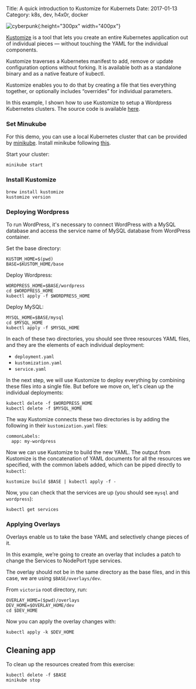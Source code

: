 Title: A quick introduction to Kustomize for Kubernets
Date: 2017-01-13
Category: k8s, dev, h4x0r, docker

![cyberpunk](./cyberpunk/1.jpg){:height="300px" width="400px"}



[Kustomize](https://kustomize.io/) is a tool that lets you create an entire Kubernetes application out of individual pieces — without touching the YAML for the individual components.

Kustomize traverses a Kubernetes manifest to add, remove or update configuration options without forking. It is available both as a standalone binary and as a native feature of kubectl.

Kustomize enables you to do that by creating a file that ties everything together, or optionally includes “overrides” for individual parameters.

In this example, I shown how to use Kustomize to setup a Wordpress Kubernetes clusters. The source code is available [here](https://github.com/bt3gl/Learning_Kubernetes/tree/master/kustomize-example).


### Set Minukube

For this demo, you can use a local Kubernetes cluster that can be provided by [minikube](https://github.com/kubernetes/minikube). Install minikube following [this](instructions).

Start your cluster:

```
minikube start
```


### Install Kustomize

```
brew install kustomize
kustomize version
```

### Deploying Wordpress

To run WordPress, it's necessary to connect WordPress with a MySQL database and access the service name of MySQL database from WordPress container.

Set the base directory:

```
KUSTOM_HOME=$(pwd)
BASE=$KUSTOM_HOME/base
```

Deploy Wordpress:

```
WORDPRESS_HOME=$BASE/wordpress
cd $WORDPRESS_HOME
kubectl apply -f $WORDPRESS_HOME
```

Deploy MySQL:

```  
MYSQL_HOME=$BASE/mysql
cd $MYSQL_HOME
kubectl apply -f $MYSQL_HOME
```

In each of these two directories, you should see three resources YAML files, and they are the elements of each individual deployment:

- `deployment.yaml`
- `kustomization.yaml`
- `service.yaml`

In the next step, we will use Kustomize to deploy everything by combining these files into a single file. But before we move on, let's clean up the individual deployments:

```
kubectl delete -f $WORDPRESS_HOME
kubectl delete -f $MYSQL_HOME
```

The way Kustomize connects these two directories is by adding the following in their
`kustomization.yaml` files:

```
commonLabels:
  app: my-wordpress
```

Now we can use Kustomize to build the new YAML. The output from Kustomize is the concatenation of YAML documents for all the resources we specified, with the common labels added, which can be piped directly to `kubectl`:

```
kustomize build $BASE | kubectl apply -f -
```

Now, you can check that the services are up (you should see `mysql` and `wordpress`):

```
kubectl get services
```


### Applying Overlays


Overlays enable us to take the base YAML and selectively change pieces of it.  

In this example, we’re going to create an overlay that includes a patch to change the Services to NodePort type services.

The overlay should not be in the same directory as the base files, and in this case, we are using `$BASE/overlays/dev`.

From `victoria` root directory, run:
```
OVERLAY_HOME=($pwd)/overlays
DEV_HOME=$OVERLAY_HOME/dev
cd $DEV_HOME
```

Now you can apply the overlay changes with:

```
kubectl apply -k $DEV_HOME
```

## Cleaning app


To clean up the resources created from this exercise:

```
kubectl delete -f $BASE
minikube stop
```
